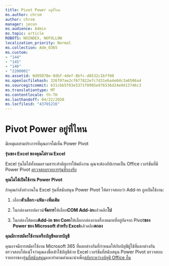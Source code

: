 ```yaml
---
title: Pivot Power อยู่ที่ไหน
ms.author: chrsm
author: chrsm
manager: jecon
ms.audience: Admin
ms.topic: article
ROBOTS: NOINDEX, NOFOLLOW
localization_priority: Normal
ms.collection: Adm_O365
ms.custom:
- "144"
- "145"
- "146"
- "2200001"
ms.assetid: 0d95078e-9dbf-4def-8bfc-d6532c1bff00
ms.openlocfilehash: 326f07ae2cf677822e7c7d31eba4e0dc3a6506a4
ms.sourcegitcommit: 631cbb5f03e5371f0995e976536d24e9d13746c3
ms.translationtype: MT
ms.contentlocale: th-TH
ms.lasthandoff: 04/22/2020
ms.locfileid: "43765216"
---
```

# <a name="where-is-power-pivot"></a>Pivot Power อยู่ที่ไหน

มีเหตุผลสามประการที่คุณอาจไม่เห็น Power Pivot
  
**รุ่นของ Excel ของคุณไม่รวม Excel**
  
Excel รุ่นไม่ได้ทั้งหมดรวมสาระสําคัญการใช้พลังงาน คุณจะต้องอัปเกรดเป็น Office เวอร์ชันที่มี Power Pivot [ตรวจสอบรายการรุ่นที่รองรับ](https://support.office.com/article/aa64e217-4b6e-410b-8337-20b87e1c2a4b.aspx)
  
**คุณไม่ได้เปิดใช้งาน Power Pivot**
  
ถ้าคุณกําลังทํางานใน Excel รุ่นที่สนับสนุน Power Pivot ให้ตรวจสอบว่า Add-in ถูกเปิดใช้งาน:
  
1. เลือก**ตัวเลือก**\>**แฟ้ม**\>**เพิ่มเติม**

2. ในกล่องดรอปดาวน์**จัดการ**ให้เลือก**COM Add-in**แล้วคลิก**ไป**

3. ในกล่องโต้ตอบ**Add-in ของ Com**ให้เลือกกล่องกาเครื่องหมายที่อยู่ถัดจาก Pivot**ของ Power ของ Microsoft สําหรับ Excel**แล้วคลิก**ตกลง**

**คุณมีการสมัครใช้งานหรือบัญชีหลายบัญชี**
  
คุณอาจมีการสมัครใช้งาน Microsoft 365 ที่แตกต่างกันที่กําหนดให้กับบัญชีผู้ใช้ที่แตกต่างกัน ตรวจสอบให้แน่ใจว่าคุณลงชื่อเข้าใช้บัญชีด้วย Excel เวอร์ชันที่สนับสนุน Power Pivot ตรวจสอบรายการของ[รุ่นที่สนับสนุน](https://support.office.com/article/aa64e217-4b6e-410b-8337-20b87e1c2a4b.aspx)และทําตามคําแนะนําเพื่อ[สลับระหว่างบัญชี Office อื่น](https://support.office.com/article/b9582171-fd1f-4284-9846-bdd72bb28426.aspx#BKMK_WebSwitchAccounts)
